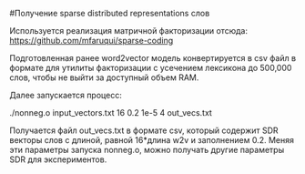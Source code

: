 #Получение sparse distributed representations слов

Используется реализация матричной факторизации отсюда: https://github.com/mfaruqui/sparse-coding  

Подготовленная ранее word2vector модель конвертируется в csv файл в формате
для утилиты факторизации с усечением лексикона до 500,000 слов, чтобы не выйти за
доступный объем RAM.

Далее запускается процесс:  

./nonneg.o input_vectors.txt 16 0.2 1e-5 4 out_vecs.txt  

Получается файл out_vecs.txt в формате csv, который содержит SDR векторы слов с
длиной, равной 16*длина w2v и заполнением 0.2. Меняя эти параметры запуска nonneg.o,
можно получать другие параметры SDR для экспериментов.
